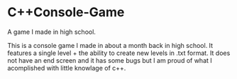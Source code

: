 # C++Console-Game
A game I made in high school.

This is a console game I made in about a month back in high school. It features a single level + the ability to create new levels in .txt format.
It does not have an end screen and it has some bugs but I am proud of what I acomplished with little knowlage of c++.
